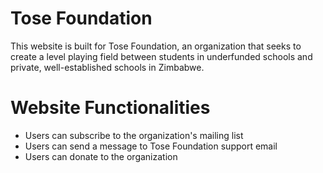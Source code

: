# Tose Foundation

This website is built for Tose Foundation, an organization that seeks to create a level playing field between students in underfunded schools and private, well-established schools in Zimbabwe. 

# Website Functionalities

- Users can subscribe to the organization's mailing list
- Users can send a message to Tose Foundation support email
- Users can donate to the organization
